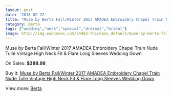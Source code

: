 ```yaml
---
layout: post
date: '2018-02-22'
title: "Muse by Berta Fall/Winter 2017 AMADEA Embroidery Chapel Train Nude Tulle Vintage High Neck Fit & Flare Long Sleeves Wedding Gown"
category: Berta
tags: ["wedding","neck","special","dresses","bridal"]
image: http://img.eudances.com/24462-thickbox_default/muse-by-berta-fall-winter-2017-amadea-embroidery-chapel-train-nude-tulle-vintage-high-neck-fit-flare-long-sleeves-wedding-gown.jpg
---
```

Muse by Berta Fall/Winter 2017 AMADEA Embroidery Chapel Train Nude Tulle Vintage High Neck Fit & Flare Long Sleeves Wedding Gown

On Sales: **$388.98**
<a href="https://www.eudances.com/en/berta/8122-muse-by-berta-fall-winter-2017-amadea-embroidery-chapel-train-nude-tulle-vintage-high-neck-fit-flare-long-sleeves-wedding-gown.html"><amp-img layout="responsive" width="600" height="600" src="//img.eudances.com/24462-thickbox_default/muse-by-berta-fall-winter-2017-amadea-embroidery-chapel-train-nude-tulle-vintage-high-neck-fit-flare-long-sleeves-wedding-gown.jpg" alt="Muse by Berta Fall/Winter 2017 AMADEA Embroidery Chapel Train Nude Tulle Vintage High Neck Fit & Flare Long Sleeves Wedding Gown 0" /></a>
<a href="https://www.eudances.com/en/berta/8122-muse-by-berta-fall-winter-2017-amadea-embroidery-chapel-train-nude-tulle-vintage-high-neck-fit-flare-long-sleeves-wedding-gown.html"><amp-img layout="responsive" width="600" height="600" src="//img.eudances.com/24466-thickbox_default/muse-by-berta-fall-winter-2017-amadea-embroidery-chapel-train-nude-tulle-vintage-high-neck-fit-flare-long-sleeves-wedding-gown.jpg" alt="Muse by Berta Fall/Winter 2017 AMADEA Embroidery Chapel Train Nude Tulle Vintage High Neck Fit & Flare Long Sleeves Wedding Gown 1" /></a>
<a href="https://www.eudances.com/en/berta/8122-muse-by-berta-fall-winter-2017-amadea-embroidery-chapel-train-nude-tulle-vintage-high-neck-fit-flare-long-sleeves-wedding-gown.html"><amp-img layout="responsive" width="600" height="600" src="//img.eudances.com/24465-thickbox_default/muse-by-berta-fall-winter-2017-amadea-embroidery-chapel-train-nude-tulle-vintage-high-neck-fit-flare-long-sleeves-wedding-gown.jpg" alt="Muse by Berta Fall/Winter 2017 AMADEA Embroidery Chapel Train Nude Tulle Vintage High Neck Fit & Flare Long Sleeves Wedding Gown 2" /></a>
<a href="https://www.eudances.com/en/berta/8122-muse-by-berta-fall-winter-2017-amadea-embroidery-chapel-train-nude-tulle-vintage-high-neck-fit-flare-long-sleeves-wedding-gown.html"><amp-img layout="responsive" width="600" height="600" src="//img.eudances.com/24464-thickbox_default/muse-by-berta-fall-winter-2017-amadea-embroidery-chapel-train-nude-tulle-vintage-high-neck-fit-flare-long-sleeves-wedding-gown.jpg" alt="Muse by Berta Fall/Winter 2017 AMADEA Embroidery Chapel Train Nude Tulle Vintage High Neck Fit & Flare Long Sleeves Wedding Gown 3" /></a>
<a href="https://www.eudances.com/en/berta/8122-muse-by-berta-fall-winter-2017-amadea-embroidery-chapel-train-nude-tulle-vintage-high-neck-fit-flare-long-sleeves-wedding-gown.html"><amp-img layout="responsive" width="600" height="600" src="//img.eudances.com/24463-thickbox_default/muse-by-berta-fall-winter-2017-amadea-embroidery-chapel-train-nude-tulle-vintage-high-neck-fit-flare-long-sleeves-wedding-gown.jpg" alt="Muse by Berta Fall/Winter 2017 AMADEA Embroidery Chapel Train Nude Tulle Vintage High Neck Fit & Flare Long Sleeves Wedding Gown 4" /></a>

Buy it: [Muse by Berta Fall/Winter 2017 AMADEA Embroidery Chapel Train Nude Tulle Vintage High Neck Fit & Flare Long Sleeves Wedding Gown](https://www.eudances.com/en/berta/8122-muse-by-berta-fall-winter-2017-amadea-embroidery-chapel-train-nude-tulle-vintage-high-neck-fit-flare-long-sleeves-wedding-gown.html "Muse by Berta Fall/Winter 2017 AMADEA Embroidery Chapel Train Nude Tulle Vintage High Neck Fit & Flare Long Sleeves Wedding Gown")

View more: [Berta](https://www.eudances.com/en/110-berta "Berta")